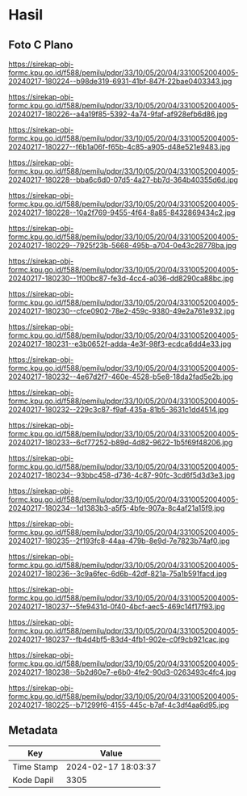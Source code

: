 # Hasil

## Foto C Plano

https://sirekap-obj-formc.kpu.go.id/f588/pemilu/pdpr/33/10/05/20/04/3310052004005-20240217-180224--b98de319-6931-41bf-847f-22bae0403343.jpg

https://sirekap-obj-formc.kpu.go.id/f588/pemilu/pdpr/33/10/05/20/04/3310052004005-20240217-180226--a4a19f85-5392-4a74-9faf-af928efb6d86.jpg

https://sirekap-obj-formc.kpu.go.id/f588/pemilu/pdpr/33/10/05/20/04/3310052004005-20240217-180227--f6b1a06f-f65b-4c85-a905-d48e521e9483.jpg

https://sirekap-obj-formc.kpu.go.id/f588/pemilu/pdpr/33/10/05/20/04/3310052004005-20240217-180228--bba6c6d0-07d5-4a27-bb7d-364b40355d6d.jpg

https://sirekap-obj-formc.kpu.go.id/f588/pemilu/pdpr/33/10/05/20/04/3310052004005-20240217-180228--10a2f769-9455-4f64-8a85-8432869434c2.jpg

https://sirekap-obj-formc.kpu.go.id/f588/pemilu/pdpr/33/10/05/20/04/3310052004005-20240217-180229--7925f23b-5668-495b-a704-0e43c28778ba.jpg

https://sirekap-obj-formc.kpu.go.id/f588/pemilu/pdpr/33/10/05/20/04/3310052004005-20240217-180230--1f00bc87-fe3d-4cc4-a036-dd8290ca88bc.jpg

https://sirekap-obj-formc.kpu.go.id/f588/pemilu/pdpr/33/10/05/20/04/3310052004005-20240217-180230--cfce0902-78e2-459c-9380-49e2a761e932.jpg

https://sirekap-obj-formc.kpu.go.id/f588/pemilu/pdpr/33/10/05/20/04/3310052004005-20240217-180231--e3b0652f-adda-4e3f-98f3-ecdca6dd4e33.jpg

https://sirekap-obj-formc.kpu.go.id/f588/pemilu/pdpr/33/10/05/20/04/3310052004005-20240217-180232--4e67d2f7-460e-4528-b5e8-18da2fad5e2b.jpg

https://sirekap-obj-formc.kpu.go.id/f588/pemilu/pdpr/33/10/05/20/04/3310052004005-20240217-180232--229c3c87-f9af-435a-81b5-3631c1dd4514.jpg

https://sirekap-obj-formc.kpu.go.id/f588/pemilu/pdpr/33/10/05/20/04/3310052004005-20240217-180233--6cf77252-b89d-4d82-9622-1b5f69f48206.jpg

https://sirekap-obj-formc.kpu.go.id/f588/pemilu/pdpr/33/10/05/20/04/3310052004005-20240217-180234--93bbc458-d736-4c87-90fc-3cd6f5d3d3e3.jpg

https://sirekap-obj-formc.kpu.go.id/f588/pemilu/pdpr/33/10/05/20/04/3310052004005-20240217-180234--1d1383b3-a5f5-4bfe-907a-8c4af21a15f9.jpg

https://sirekap-obj-formc.kpu.go.id/f588/pemilu/pdpr/33/10/05/20/04/3310052004005-20240217-180235--2f193fc8-44aa-479b-8e9d-7e7823b74af0.jpg

https://sirekap-obj-formc.kpu.go.id/f588/pemilu/pdpr/33/10/05/20/04/3310052004005-20240217-180236--3c9a6fec-6d6b-42df-821a-75a1b591facd.jpg

https://sirekap-obj-formc.kpu.go.id/f588/pemilu/pdpr/33/10/05/20/04/3310052004005-20240217-180237--5fe9431d-0f40-4bcf-aec5-469c14f17f93.jpg

https://sirekap-obj-formc.kpu.go.id/f588/pemilu/pdpr/33/10/05/20/04/3310052004005-20240217-180237--fb4d4bf5-83d4-4fb1-902e-c0f9cb921cac.jpg

https://sirekap-obj-formc.kpu.go.id/f588/pemilu/pdpr/33/10/05/20/04/3310052004005-20240217-180238--5b2d60e7-e6b0-4fe2-90d3-0263493c4fc4.jpg

https://sirekap-obj-formc.kpu.go.id/f588/pemilu/pdpr/33/10/05/20/04/3310052004005-20240217-180225--b71299f6-4155-445c-b7af-4c3df4aa6d95.jpg


## Metadata

| Key        | Value               |
| ---------- | ------------------- |
| Time Stamp | 2024-02-17 18:03:37 |
| Kode Dapil | 3305                |



